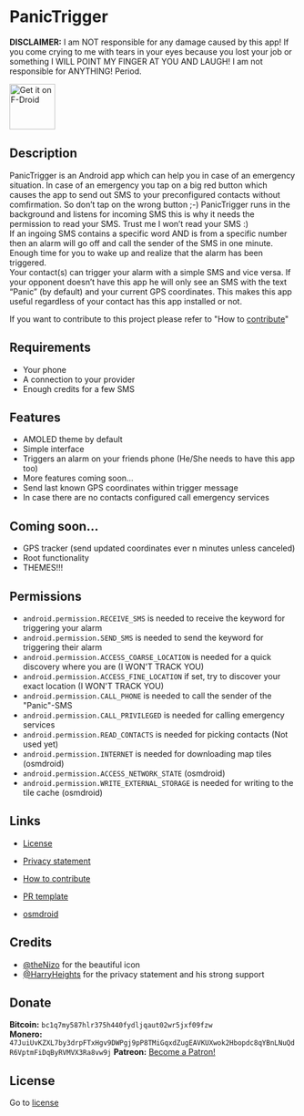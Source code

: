 # PanicTrigger
**DISCLAIMER:** I am NOT responsible for any damage caused by this app! If you come crying to me with tears in your eyes because you lost your job or something I WILL POINT MY FINGER AT YOU AND LAUGH! I am not responsible for ANYTHING! Period.

[<img src="https://f-droid.org/badge/get-it-on.png" 
      alt="Get it on F-Droid"
      height="80">](https://f-droid.org/packages/at.tacticaldevc.panictrigger/)

## Description
PanicTrigger is an Android app which can help you in case of an emergency situation. In case of an emergency you tap on a big red button which causes the app to send out SMS to your preconfigured contacts without comfirmation. So don’t tap on the wrong button ;-)
PanicTrigger runs in the background and listens for incoming SMS this is why it needs the permission to read your SMS. Trust me I won’t read your SMS :)<br/>
If an ingoing SMS contains a specific word AND is from a specific number then an alarm will go off and call the sender of the SMS in one minute. Enough time for you to wake up and realize that the alarm has been triggered.<br/>
Your contact(s) can trigger your alarm with a simple SMS and vice versa. If your opponent doesn’t have this app he will only see an SMS with the text “Panic” (by default) and your current GPS coordinates. This makes this app useful regardless of your contact has this app installed or not.<br/>

If you want to contribute to this project please refer to "How to [contribute](CONTRIBUTING.md)"
## Requirements
 - Your phone
 - A connection to your provider
 - Enough credits for a few SMS
## Features
 - AMOLED theme by default
 - Simple interface
 - Triggers an alarm on your friends phone (He/She needs to have this app too)
 - More features coming soon…
 - Send last known GPS coordinates within trigger message
 - In case there are no contacts configured call emergency services
## Coming soon…
 - GPS tracker (send updated coordinates ever n minutes unless canceled)
 - Root functionality
 - THEMES!!!
## Permissions
- ```android.permission.RECEIVE_SMS``` is needed to receive the keyword for triggering your alarm
- ```android.permission.SEND_SMS``` is needed to send the keyword for triggering their alarm
- ```android.permission.ACCESS_COARSE_LOCATION``` is needed for a quick discovery where you are (I WON'T TRACK YOU)
- ```android.permission.ACCESS_FINE_LOCATION``` if set, try to discover your exact location (I WON'T TRACK YOU)
- ```android.permission.CALL_PHONE``` is needed to call the sender of the "Panic"-SMS
- ```android.permission.CALL_PRIVILEGED``` is needed for calling emergency services
- ```android.permission.READ_CONTACTS``` is needed for picking contacts (Not used yet)
- ```android.permission.INTERNET``` is needed for downloading map tiles (osmdroid)
- ```android.permission.ACCESS_NETWORK_STATE``` (osmdroid)
- ```android.permission.WRITE_EXTERNAL_STORAGE``` is needed for writing to the tile cache (osmdroid)
## Links
 - [License](LICENSE)
 - [Privacy statement](Privacy.md)
 - [How to contribute](CONTRIBUTING.md)
 - [PR template](PULL_REQUEST_TEMPLATE.md)
 
 - [osmdroid](https://github.com/osmdroid/osmdroid)
## Credits
 - [@theNizo](https://github.com/theNizo) for the beautiful icon
 - [@HarryHeights](https://github.com/HarryHeights) for the privacy statement and his strong support
## Donate
**Bitcoin:** ```bc1q7my587hlr375h440fydljqaut02wr5jxf09fzw```<br/>
**Monero:** ```47JuiUvKZXL7by3drpFTxHgv9DWPgj9pP8TMiGqxdZugEAVKUXwok2Hbopdc8qYBnLNuQdR6VptmFiDqByRVMVX3Ra8vw9j```
**Patreon:** <a href="https://www.patreon.com/bePatron?u=18684017" data-patreon-widget-type="become-patron-button">Become a Patron!</a>
## License
Go to [license](LICENSE)

<!--stackedit_data:
eyJoaXN0b3J5IjpbNzIyMzM3MjU4XX0=
-->

